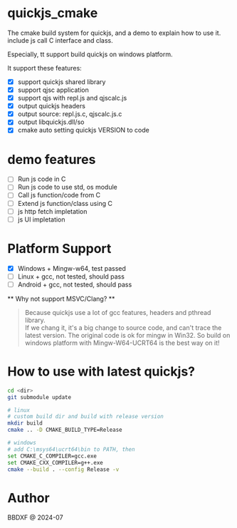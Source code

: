 # quickjs_cmake
The cmake build system for quickjs, and a demo to explain how to use it. include js call C interface and class.

Especially, tt support build quickjs on windows platform.

It support these features:
- [X] support quickjs shared library
- [X] support qjsc application
- [X] support qjs with repl.js and qjscalc.js
- [X] output quickjs headers
- [X] output source: repl.js.c, qjscalc.js.c
- [X] output libquickjs.dll/so
- [X] cmake auto setting quickjs VERSION to code

# demo features
- [ ] Run js code in C
- [ ] Run js code to use std, os module
- [ ] Call js function/code from C
- [ ] Extend js function/class using C
- [ ] js http fetch impletation
- [ ] js UI impletation

# Platform Support
- [X] Windows + Mingw-w64, test passed
- [ ] Linux + gcc, not tested, should pass
- [ ] Android + gcc, not tested, should pass

** Why not support MSVC/Clang? **
> Because quickjs use a lot of gcc features, headers and pthread library.  
> If we chang it, it's a big change to source code, and can't trace the latest version.
> The original code is ok for mingw in Win32. 
> So build on windows platform with Mingw-W64-UCRT64 is the best way on it! 

# How to use with latest quickjs?

```bash
cd <dir>
git submodule update

# linux
# custom build dir and build with release version
mkdir build
cmake .. -D CMAKE_BUILD_TYPE=Release

# windows
# add C:\msys64\ucrt64\bin to PATH, then
set CMAKE_C_COMPILER=gcc.exe
set CMAKE_CXX_COMPILER=g++.exe
cmake --build . --config Release -v
```

# Author
BBDXF @ 2024-07


